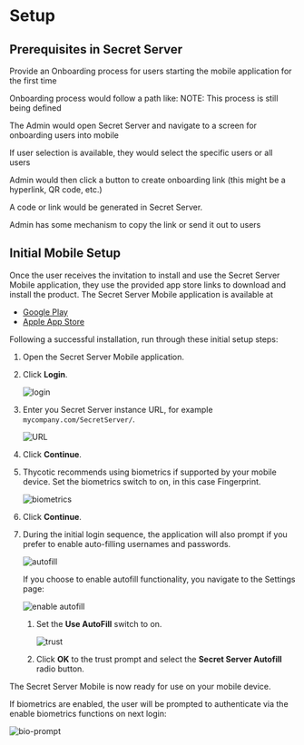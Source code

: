 [title]: # (Setup)
[tags]: # (mobile)
[priority]: # (2)
# Setup

## Prerequisites in Secret Server

Provide an Onboarding process for users starting the mobile application for the first time 

Onboarding process would follow a path like: 
NOTE: This process is still being defined 

The Admin would open Secret Server and navigate to a screen for onboarding users into mobile 

If user selection is available, they would select the specific users or all users 

Admin would then click a button to create onboarding link (this might be a hyperlink, QR code, etc.) 

A code or link would be generated in Secret Server.  

Admin has some mechanism to copy the link or send it out to users 

## Initial Mobile Setup

Once the user receives the invitation to install and use the Secret Server Mobile application, they use the provided app store links to download and install the product. The Secret Server Mobile application is available at

* [Google Play]()
* [Apple App Store]()

Following a successful installation, run through these initial setup steps:

1. Open the Secret Server Mobile application.
1. Click __Login__.

   ![login](images/init-1.png "Initial Login screen")
1. Enter you Secret Server instance URL, for example `mycompany.com/SecretServer/`.

   ![URL](images/init-2.png "Enter URL prompt for initial setup")
1. Click __Continue__.
1. Thycotic recommends using biometrics if supported by your mobile device. Set the biometrics switch to on, in this case Fingerprint.

   ![biometrics](images/init-3.png "Enable biometrics on your device")
1. Click __Continue__.
1. During the initial login sequence, the application will also prompt if you prefer to enable auto-filling usernames and passwords.

   ![autofill](images/init-4.png "Enable autofill functionality prompt on initial login")

   If you choose to enable autofill functionality, you navigate to the Settings page:

   ![enable autofill](images/init-5.png "Settings page: Use AutoFill")

   1. Set the __Use AutoFill__ switch to on.

      ![trust](images/init-6.png "Prompt about trusting the Secret Server Mobile app")
   1. Click __OK__ to the trust prompt and select the __Secret Server Autofill__ radio button.

The Secret Server Mobile is now ready for use on your mobile device.

If biometrics are enabled, the user will be prompted to authenticate via the enable biometrics functions on next login:

![bio-prompt](images/bio-prompt.png "Authentication prompt via biometrics on login")
